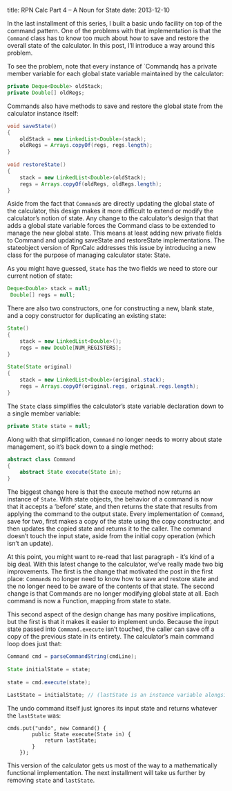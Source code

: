 title: RPN Calc Part 4 – A Noun for State
date: 2013-12-10

In the last installment of this series, I built a basic undo facility
on top of the command pattern. One of the problems with that
implementation is that the `Command` class has to know too much about
how to save and restore the overall state of the calculator. In this
post, I’ll introduce a way around this problem.


To see the problem, note that every instance of `Commandq has a
private member variable for each global state variable maintained by
the calculator:

```java
private Deque<Double> oldStack;
private Double[] oldRegs;
```

Commands also have methods to save and restore the global state from
the calculator instance itself:

```java
void saveState()
{
    oldStack = new LinkedList<Double>(stack);
    oldRegs = Arrays.copyOf(regs, regs.length);
}
 
void restoreState()
{
    stack = new LinkedList<Double>(oldStack);
    regs = Arrays.copyOf(oldRegs, oldRegs.length);
}
```

Aside from the fact that `Command`s are directly updating the global
state of the calculator, this design makes it more difficult to extend
or modify the calculator’s notion of state. Any change to the
calculator’s design that that adds a global state variable forces the
Command class to be extended to manage the new global state. This
means at least adding new private fields to Command and updating
saveState and restoreState implementations. The stateobject version of
RpnCalc addresses this issue by introducing a new class for the
purpose of managing calculator state: State.

As you might have guessed, `State` has the two fields we need to store
our current notion of state:

```java
Deque<Double> stack = null;
 Double[] regs = null;
```

There are also two constructors, one for constructing a new, blank
state, and a copy constructor for duplicating an existing state:

```java
State()
{
    stack = new LinkedList<Double>();
    regs = new Double[NUM_REGISTERS];
}
 
State(State original)
{
    stack = new LinkedList<Double>(original.stack);
    regs = Arrays.copyOf(original.regs, original.regs.length);
}
```

The `State` class simplifies the calculator’s state variable
declaration down to a single member variable:

```java
private State state = null;
```

Along with that simplification, `Command` no longer needs to worry about
state management, so it’s back down to a single method:

```java
abstract class Command
{
    abstract State execute(State in);
}
```

The biggest change here is that the execute method now returns an
instance of `State`. With state objects, the behavior of a command is
now that it accepts a ‘before’ state, and then returns the state that
results from applying the command to the output state. Every
implementation of `Command`, save for two, first makes a copy of the
state using the copy constructor, and then updates the copied state
and returns it to the caller. The command doesn’t touch the input
state, aside from the initial copy operation (which isn’t an update).

At this point, you might want to re-read that last paragraph - it’s
kind of a big deal. With this latest change to the calculator, we’ve
really made two big improvements. The first is the change that
motivated the post in the first place: `Command`s no longer need to know
how to save and restore state and the no longer need to be aware of
the contents of that state. The second change is that Commands are no
longer modifying global state at all. Each command is now a Function,
mapping from state to state.

This second aspect of the design change has many positive
implications, but the first is that it makes it easier to implement
undo. Because the input state passed into `Command.execute` isn’t
touched, the caller can save off a copy of the previous state in its
entirety. The calculator’s main command loop does just that:

```java
Command cmd = parseCommandString(cmdLine);
 
State initialState = state;
 
state = cmd.execute(state);
 
LastState = initialState; // (lastState is an instance variable alongside state)
```

The undo command itself just ignores its input state and returns
whatever the `lastState` was:

```
cmds.put("undo", new Command() {
        public State execute(State in) {
            return lastState;
        }
    });
```

This version of the calculator gets us most of the way to a
mathematically functional implementation. The next installment will
take us further by removing `state` and `lastState`.



